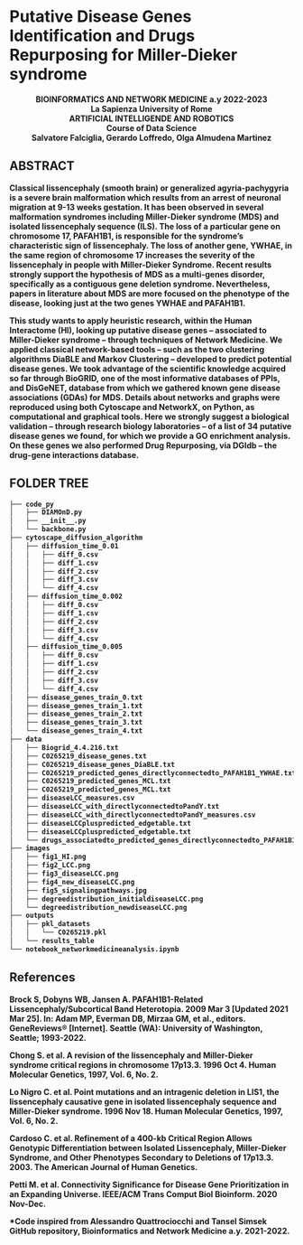 # Putative Disease Genes Identification and Drugs Repurposing for Miller-Dieker syndrome

<p align="center">
  <b>BIOINFORMATICS AND NETWORK MEDICINE a.y 2022-2023<br />
La Sapienza University of Rome<br />
ARTIFICIAL INTELLIGENDE AND ROBOTICS<b>  <br />
Course of Data Science<b>  <br />
Salvatore Falciglia, Gerardo Loffredo, Olga Almudena Martinez<b> <br />
</p>


## ABSTRACT

Classical lissencephaly (smooth brain) or generalized agyria-pachygyria is a severe brain malformation which results from an arrest of neuronal migration at 9-13 weeks gestation. It has been observed in several malformation syndromes including Miller-Dieker syndrome (MDS) and isolated lissencephaly sequence (ILS). The loss of a particular gene on chromosome 17, PAFAH1B1, is responsible for the syndrome’s characteristic sign of lissencephaly. The loss of another gene, YWHAE, in the same region of chromosome 17 increases the severity of the lissencephaly in people with Miller-Dieker Syndrome. Recent results strongly support the hypothesis of MDS as a multi-genes disorder, specifically as a contiguous gene deletion syndrome. Nevertheless, papers in literature about MDS are more focused on the phenotype of the disease, looking just at the two genes YWHAE and PAFAH1B1. 

This study wants to apply heuristic research, within the Human Interactome (HI), looking up putative disease genes – associated to Miller-Dieker syndrome – through techniques of Network Medicine. We applied classical network-based tools – such as the two clustering algorithms DiaBLE and Markov Clustering – developed to predict potential disease genes. We took advantage of the scientific knowledge acquired so far through BioGRID, one of the most informative databases of PPIs, and DisGeNET, database from which we gathered known gene disease associations (GDAs) for MDS. Details about networks and graphs were reproduced using both Cytoscape and NetworkX, on Python, as computational and graphical tools. Here we strongly suggest a biological validation – through research biology laboratories – of a list of 34 putative disease genes we found, for which we provide a GO enrichment analysis. On these genes we also performed Drug Repurposing, via DGIdb – the drug-gene interactions database.

## FOLDER TREE
```bash
├── code_py
│   ├── DIAMOnD.py
│   ├── __init__.py
│   └── backbone.py
├── cytoscape_diffusion_algorithm
│   ├── diffusion_time_0.01
│   │   ├── diff_0.csv
│   │   ├── diff_1.csv
│   │   ├── diff_2.csv
│   │   ├── diff_3.csv
│   │   └── diff_4.csv
│   ├── diffusion_time_0.002
│   │   ├── diff_0.csv
│   │   ├── diff_1.csv
│   │   ├── diff_2.csv
│   │   ├── diff_3.csv
│   │   └── diff_4.csv
│   ├── diffusion_time_0.005
│   │   ├── diff_0.csv
│   │   ├── diff_1.csv
│   │   ├── diff_2.csv
│   │   ├── diff_3.csv
│   │   └── diff_4.csv
│   ├── disease_genes_train_0.txt
│   ├── disease_genes_train_1.txt
│   ├── disease_genes_train_2.txt
│   ├── disease_genes_train_3.txt
│   └── disease_genes_train_4.txt
├── data
│   ├── Biogrid_4.4.216.txt
│   ├── C0265219_disease_genes.txt
│   ├── C0265219_disease_genes_DiaBLE.txt
│   ├── C0265219_predicted_genes_directlyconnectedto_PAFAH1B1_YWHAE.txt
│   ├── C0265219_predicted_genes_MCL.txt
│   ├── C0265219_predicted_genes_MCL.txt
│   ├── diseaseLCC_measures.csv
│   ├── diseaseLCC_with_directlyconnectedtoPandY.txt
│   ├── diseaseLCC_with_directlyconnectedtoPandY_measures.csv
│   ├── diseaseLCCpluspredicted_edgetable.txt
│   ├── diseaseLCCpluspredicted_edgetable.txt
│   └── drugs_associatedto_predicted_genes_directlyconnectedto_PAFAH1B1_YWHAE.txt
├── images    
│   ├── fig1_HI.png
│   ├── fig2_LCC.png
│   ├── fig3_diseaseLCC.png
│   ├── fig4_new_diseaseLCC.png
│   ├── fig5_signalingpathways.jpg
│   ├── degreedistribution_initialdiseaseLCC.png
│   └── degreedistribution_newdiseaseLCC.png
├── outputs    
│   ├── pkl_datasets
│   │   └── C0265219.pkl
│   └── results_table
└── notebook_networkmedicineanalysis.ipynb
```

## References
Brock S, Dobyns WB, Jansen A. PAFAH1B1-Related Lissencephaly/Subcortical Band Heterotopia. 2009 Mar 3 [Updated 2021 Mar 25]. In: Adam MP, Everman DB, Mirzaa GM, et al., editors. GeneReviews® [Internet]. Seattle (WA): University of Washington, Seattle; 1993-2022.

Chong S. et al. A revision of the lissencephaly and Miller-Dieker syndrome critical regions in chromosome 17p13.3. 1996 Oct 4. Human Molecular Genetics, 1997, Vol. 6, No. 2.

Lo Nigro C. et al. Point mutations and an intragenic deletion in LIS1, the lissencephaly causative gene in isolated lissencephaly sequence and Miller-Dieker syndrome. 1996 Nov 18. Human Molecular Genetics, 1997, Vol. 6, No. 2.

Cardoso C. et al. Refinement of a 400-kb Critical Region Allows Genotypic Differentiation between Isolated Lissencephaly, Miller-Dieker Syndrome, and Other Phenotypes Secondary to Deletions of 17p13.3. 2003. The American Journal of Human Genetics.

Petti M. et al. Connectivity Significance for Disease Gene Prioritization in an Expanding Universe. IEEE/ACM Trans Comput Biol Bioinform. 2020 Nov-Dec.

*Code inspired from Alessandro Quattrociocchi and Tansel Simsek GitHub repository, Bioinformatics and Network Medicine a.y. 2021-2022.
